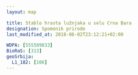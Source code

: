 ```yaml
---
layout: map

title: Stablo hrasta lužnjaka u selu Crna Bara
designation: Spomenik prirode
last_modified_at: 2018-06-02T23:12:21+02:00

WDPA: [555589833]
BioRaS: [313]
geoSrbija:
  L1_182: [106]
---
```

